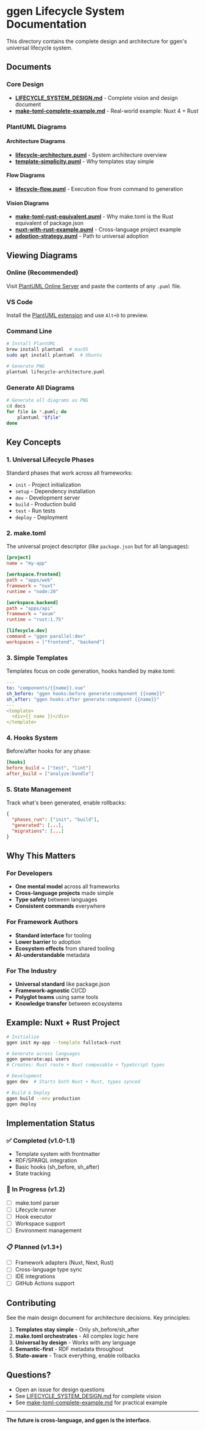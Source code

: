 # ggen Lifecycle System Documentation

This directory contains the complete design and architecture for ggen's universal lifecycle system.

## Documents

### Core Design
- **[LIFECYCLE_SYSTEM_DESIGN.md](./LIFECYCLE_SYSTEM_DESIGN.md)** - Complete vision and design document
- **[make-toml-complete-example.md](./make-toml-complete-example.md)** - Real-world example: Nuxt 4 + Rust

### PlantUML Diagrams

#### Architecture Diagrams
- **[lifecycle-architecture.puml](./lifecycle-architecture.puml)** - System architecture overview
- **[template-simplicity.puml](./template-simplicity.puml)** - Why templates stay simple

#### Flow Diagrams
- **[lifecycle-flow.puml](./lifecycle-flow.puml)** - Execution flow from command to generation

#### Vision Diagrams
- **[make-toml-rust-equivalent.puml](./make-toml-rust-equivalent.puml)** - Why make.toml is the Rust equivalent of package.json
- **[nuxt-with-rust-example.puml](./nuxt-with-rust-example.puml)** - Cross-language project example
- **[adoption-strategy.puml](./adoption-strategy.puml)** - Path to universal adoption

## Viewing Diagrams

### Online (Recommended)
Visit [PlantUML Online Server](http://www.plantuml.com/plantuml/uml/) and paste the contents of any `.puml` file.

### VS Code
Install the [PlantUML extension](https://marketplace.visualstudio.com/items?itemName=jebbs.plantuml) and use `Alt+D` to preview.

### Command Line
```bash
# Install PlantUML
brew install plantuml  # macOS
sudo apt install plantuml  # Ubuntu

# Generate PNG
plantuml lifecycle-architecture.puml
```

### Generate All Diagrams
```bash
# Generate all diagrams as PNG
cd docs
for file in *.puml; do
    plantuml "$file"
done
```

## Key Concepts

### 1. Universal Lifecycle Phases
Standard phases that work across all frameworks:
- `init` - Project initialization
- `setup` - Dependency installation
- `dev` - Development server
- `build` - Production build
- `test` - Run tests
- `deploy` - Deployment

### 2. make.toml
The universal project descriptor (like `package.json` but for all languages):
```toml
[project]
name = "my-app"

[workspace.frontend]
path = "apps/web"
framework = "nuxt"
runtime = "node:20"

[workspace.backend]
path = "apps/api"
framework = "axum"
runtime = "rust:1.75"

[lifecycle.dev]
command = "ggen parallel:dev"
workspaces = ["frontend", "backend"]
```

### 3. Simple Templates
Templates focus on code generation, hooks handled by make.toml:
```yaml
---
to: "components/{{name}}.vue"
sh_before: "ggen hooks:before generate:component {{name}}"
sh_after: "ggen hooks:after generate:component {{name}}"
---
<template>
  <div>{{ name }}</div>
</template>
```

### 4. Hooks System
Before/after hooks for any phase:
```toml
[hooks]
before_build = ["test", "lint"]
after_build = ["analyze:bundle"]
```

### 5. State Management
Track what's been generated, enable rollbacks:
```json
{
  "phases_run": ["init", "build"],
  "generated": [...],
  "migrations": [...]
}
```

## Why This Matters

### For Developers
- **One mental model** across all frameworks
- **Cross-language projects** made simple
- **Type safety** between languages
- **Consistent commands** everywhere

### For Framework Authors
- **Standard interface** for tooling
- **Lower barrier** to adoption
- **Ecosystem effects** from shared tooling
- **AI-understandable** metadata

### For The Industry
- **Universal standard** like package.json
- **Framework-agnostic** CI/CD
- **Polyglot teams** using same tools
- **Knowledge transfer** between ecosystems

## Example: Nuxt + Rust Project

```bash
# Initialize
ggen init my-app --template fullstack-rust

# Generate across languages
ggen generate:api users
# Creates: Rust route + Nuxt composable + TypeScript types

# Development
ggen dev  # Starts both Nuxt + Rust, types synced

# Build & Deploy
ggen build --env production
ggen deploy
```

## Implementation Status

### ✅ Completed (v1.0-1.1)
- Template system with frontmatter
- RDF/SPARQL integration
- Basic hooks (sh_before, sh_after)
- State tracking

### 🚧 In Progress (v1.2)
- [ ] make.toml parser
- [ ] Lifecycle runner
- [ ] Hook executor
- [ ] Workspace support
- [ ] Environment management

### 📋 Planned (v1.3+)
- [ ] Framework adapters (Nuxt, Next, Rust)
- [ ] Cross-language type sync
- [ ] IDE integrations
- [ ] GitHub Actions support

## Contributing

See the main design document for architecture decisions. Key principles:

1. **Templates stay simple** - Only sh_before/sh_after
2. **make.toml orchestrates** - All complex logic here
3. **Universal by design** - Works with any language
4. **Semantic-first** - RDF metadata throughout
5. **State-aware** - Track everything, enable rollbacks

## Questions?

- Open an issue for design questions
- See [LIFECYCLE_SYSTEM_DESIGN.md](./LIFECYCLE_SYSTEM_DESIGN.md) for complete vision
- See [make-toml-complete-example.md](./make-toml-complete-example.md) for practical example

---

**The future is cross-language, and ggen is the interface.**
